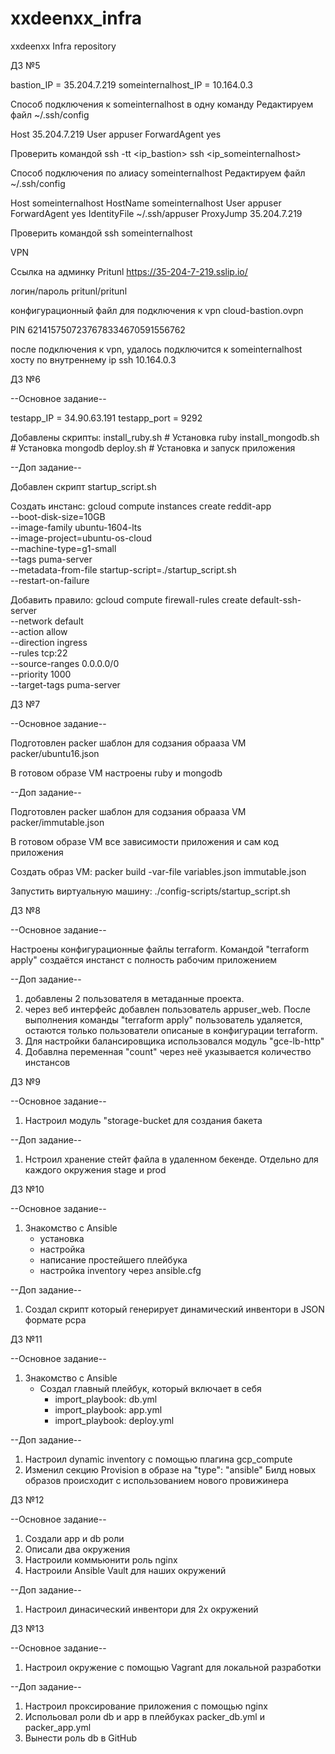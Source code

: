 # xxdeenxx_infra
xxdeenxx Infra repository

ДЗ №5

bastion_IP = 35.204.7.219
someinternalhost_IP = 10.164.0.3

Cпособ подключения к someinternalhost в одну команду
 Редактируем файл
 ~/.ssh/config

Host 35.204.7.219
    User appuser
    ForwardAgent yes

Проверить командой
ssh -tt <ip_bastion> ssh <ip_someinternalhost>


Cпособ подключения по алиасу someinternalhost
Редактируем файл
 ~/.ssh/config

Host someinternalhost
    HostName someinternalhost
    User appuser
    ForwardAgent yes
    IdentityFile ~/.ssh/appuser
    ProxyJump 35.204.7.219

Проверить командой
ssh someinternalhost


VPN

Cсылка на админку Pritunl
https://35-204-7-219.sslip.io/

логин/пароль
pritunl/pritunl


конфигурационный файл для подключения к vpn
cloud-bastion.ovpn

PIN 6214157507237678334670591556762


после подключения к vpn, удалось подключится к someinternalhost хосту по внутреннему ip
ssh 10.164.0.3

ДЗ №6

--Основное задание--

testapp_IP = 34.90.63.191
testapp_port = 9292

Добавлены скрипты:
install_ruby.sh     # Установка ruby
install_mongodb.sh  # Установка mongodb
deploy.sh           # Установка и запуск приложения

--Доп задание--

Добавлен скрипт startup_script.sh

Создать инстанс:
gcloud compute instances create reddit-app\
  --boot-disk-size=10GB \
  --image-family ubuntu-1604-lts \
  --image-project=ubuntu-os-cloud \
  --machine-type=g1-small \
  --tags puma-server \
  --metadata-from-file startup-script=./startup_script.sh \
  --restart-on-failure

Добавить правило:
gcloud compute firewall-rules create default-ssh-server \
  --network default \
  --action allow \
  --direction ingress \
  --rules tcp:22 \
  --source-ranges 0.0.0.0/0 \
  --priority 1000 \
  --target-tags puma-server

ДЗ №7

--Основное задание--

Подготовлен packer шаблон для содзания обрааза VM
packer/ubuntu16.json

В готовом образе VM настроены ruby и mongodb

--Доп задание--

Подготовлен packer шаблон для содзания обрааза VM
packer/immutable.json

В готовом образе VM все зависимости приложения и сам код приложения

Создать образ VM:
packer build -var-file variables.json immutable.json

Запустить виртуальную машину:
./config-scripts/startup_script.sh

ДЗ №8

--Основное задание--

Настроены конфигурационные файлы terraform.
Командой "terraform apply" создаётся инстанст с полность рабочим приложением

--Доп задание--

1. добавлены 2 пользователя в метаданные проекта.
2. через веб интерфейс добавлен пользователь appuser_web.
   После выполнения команды "terraform apply" пользователь удаляется,
   остаются только пользователи описаные в конфигурации terraform.
3. Для настройки балансировщика использовался модуль "gce-lb-http"
4. Добавлна переменная "count" через неё указывается количество инстансов

ДЗ №9

--Основное задание--

1. Настроил модуль "storage-bucket для создания бакета

--Доп задание--

1. Нстроил хранение стейт файла в удаленном бекенде. Отдельно для каждого окружения stage и prod


ДЗ №10

--Основное задание--

1. Знакомство с Ansible
    - установка
    - настройка
    - написание простейшего плейбука
    - настройка inventory через ansible.cfg

--Доп задание--

1. Создал скрипт который генерирует динамический инвентори в
     JSON  формате
pcpa

ДЗ №11

--Основное задание--

1. Знакомство с Ansible
    - Создал  главный плейбук, который включает в себя
      - import_playbook: db.yml
      - import_playbook: app.yml
      - import_playbook: deploy.yml

--Доп задание--

1. Настроил dynamic inventory с помощью плагина gcp_compute
2. Изменил  секцию Provision в образе на "type": "ansible"
   Билд новых образов происходит с использованием нового провижинера

ДЗ №12

--Основное задание--

1. Создали app и db роли
2. Описали два окружения
3. Настроили коммьюнити роль nginx
4. Настроили Ansible Vault для наших окружений

--Доп задание--

1. Настроил динасический инвентори для 2х окружений

ДЗ №13

--Основное задание--

1. Настроил окружение с помощью Vagrant для локальной разработки

--Доп задание--

1. Настроил проксирование приложения с помощью nginx
2. Испольовал роли db и app в плейбуках packer_db.yml и
packer_app.yml
3. Вынести роль db в GitHub
